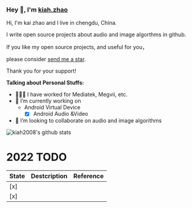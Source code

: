 ### Hey 👋, I'm [kiah.zhao](https://github.com/kiah2008/multimedia)

Hi, I'm kai zhao and I live in chengdu, China.

I write open source projects about audio and image algorthms in github. 

If you like my open source projects, and useful for you，

please consider [send me a star]().

Thank you for your support!

**Talking about Personal Stuffs:**

- 👨🏽‍💻 I have worked for Mediatek, Megvii, etc.
- 🌱 I’m currently working on  
    * Android Virtual Device  
         - [x] Android Audio &Video
- 👯 I’m looking to collaborate on audio and image algorithms
    
![kiah2008's github stats](https://github-readme-stats.vercel.app/api?username=kiah2008&show_icons=true&hide_border=true)

<!--
**kiah2008/kiah2008** is a ✨ _special_ ✨ repository because its `README.md` (this file) appears on your GitHub profile.

Here are some ideas to get you started:

- 🔭 I’m currently working on ...
- 🌱 I’m currently learning ...
- 👯 I’m looking to collaborate on ...
- 🤔 I’m looking for help with ...
- 💬 Ask me about ...
- 📫 How to reach me: ...
- 😄 Pronouns: ...
- ⚡ Fun fact: ...
-->

# 2022 TODO
|  State   | Destcription  | Reference|
|  ----  | ----  | ---- |
|[x] |  | |
| [x] |   | |
